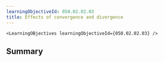 ```yaml
---
learningObjectiveId: 050.02.02.03
title: Effects of convergence and divergence
---
```


```tsx eval
<LearningOBjectives learningObjectiveId={050.02.02.03} />
```

## Summary
